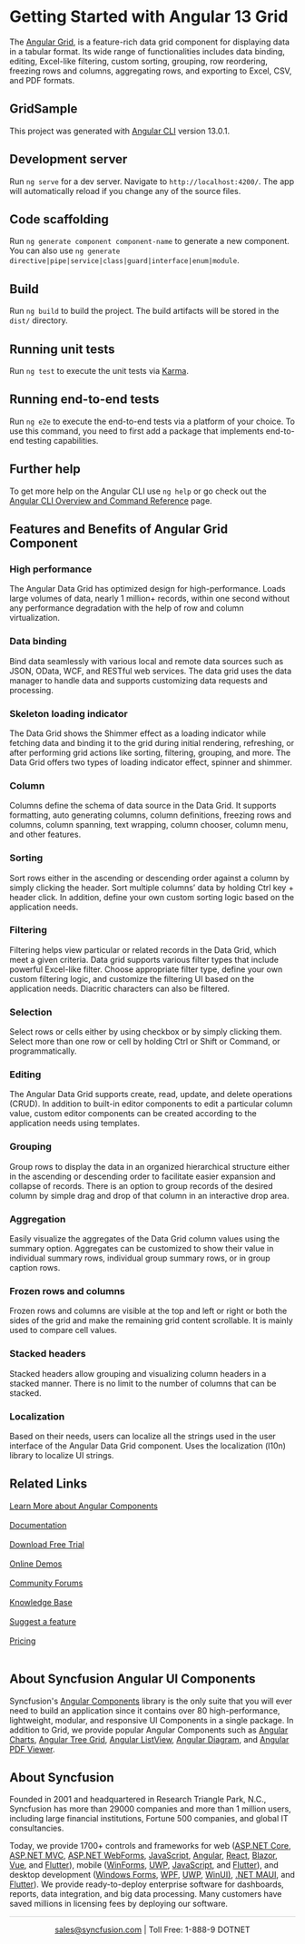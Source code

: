 # Getting Started with Angular 13 Grid

The [Angular Grid](https://www.syncfusion.com/angular-components/angular-grid?utm_source=github&utm_medium=listing&utm_campaign=angular-grid-github-samples), is a feature-rich data grid component for displaying data in a tabular format. Its wide range of functionalities includes data binding, editing, Excel-like filtering, custom sorting, grouping, row reordering, freezing rows and columns, aggregating rows, and exporting to Excel, CSV, and PDF formats.

## GridSample

This project was generated with [Angular CLI](https://github.com/angular/angular-cli) version 13.0.1.

## Development server

Run `ng serve` for a dev server. Navigate to `http://localhost:4200/`. The app will automatically reload if you change any of the source files.

## Code scaffolding

Run `ng generate component component-name` to generate a new component. You can also use `ng generate directive|pipe|service|class|guard|interface|enum|module`.

## Build

Run `ng build` to build the project. The build artifacts will be stored in the `dist/` directory.

## Running unit tests

Run `ng test` to execute the unit tests via [Karma](https://karma-runner.github.io).

## Running end-to-end tests

Run `ng e2e` to execute the end-to-end tests via a platform of your choice. To use this command, you need to first add a package that implements end-to-end testing capabilities.

## Further help

To get more help on the Angular CLI use `ng help` or go check out the [Angular CLI Overview and Command Reference](https://angular.io/cli) page.

## Features and Benefits of Angular Grid Component

### High performance
The Angular Data Grid has optimized design for high-performance. Loads large volumes of data, nearly 1 million+ records, within one second without any performance degradation with the help of row and column virtualization.

### Data binding
Bind data seamlessly with various local and remote data sources such as JSON, OData, WCF, and RESTful web services. The data grid uses the data manager to handle data and supports customizing data requests and processing.

### Skeleton loading indicator
The Data Grid shows the Shimmer effect as a loading indicator while fetching data and binding it to the grid during initial rendering, refreshing, or after performing grid actions like sorting, filtering, grouping, and more. The Data Grid offers two types of loading indicator effect, spinner and shimmer.

### Column
Columns define the schema of data source in the Data Grid. It supports formatting, auto generating columns, column definitions, freezing rows and columns, column spanning, text wrapping, column chooser, column menu, and other features.

### Sorting
Sort rows either in the ascending or descending order against a column by simply clicking the header. Sort multiple columns’ data by holding Ctrl key + header click. In addition, define your own custom sorting logic based on the application needs.

### Filtering
Filtering helps view particular or related records in the Data Grid, which meet a given criteria. Data grid supports various filter types that include powerful Excel-like filter. Choose appropriate filter type, define your own custom filtering logic, and customize the filtering UI based on the application needs. Diacritic characters can also be filtered.

### Selection
Select rows or cells either by using checkbox or by simply clicking them. Select more than one row or cell by holding Ctrl or Shift or Command, or programmatically.

### Editing
The Angular Data Grid supports create, read, update, and delete operations (CRUD). In addition to built-in editor components to edit a particular column value, custom editor components can be created according to the application needs using templates.

### Grouping
Group rows to display the data in an organized hierarchical structure either in the ascending or descending order to facilitate easier expansion and collapse of records. There is an option to group records of the desired column by simple drag and drop of that column in an interactive drop area.

### Aggregation
Easily visualize the aggregates of the Data Grid column values using the summary option. Aggregates can be customized to show their value in individual summary rows, individual group summary rows, or in group caption rows.

### Frozen rows and columns
Frozen rows and columns are visible at the top and left or right or both the sides of the grid and make the remaining grid content scrollable. It is mainly used to compare cell values.

### Stacked headers
Stacked headers allow grouping and visualizing column headers in a stacked manner. There is no limit to the number of columns that can be stacked.

### Localization
Based on their needs, users can localize all the strings used in the user interface of the Angular Data Grid component. Uses the localization (l10n) library to localize UI strings.

## Related Links

[Learn More about Angular Components](https://www.syncfusion.com/angular-components/?utm_source=github&utm_medium=listing&utm_campaign=angular-grid-github-samples)<br/><br/>
[Documentation](https://ej2.syncfusion.com/angular/documentation/introduction/?utm_source=github&utm_medium=listing&utm_campaign=angular-grid-github-samples)<br/><br/>
[Download Free Trial](https://www.syncfusion.com/downloads?utm_source=github&utm_medium=listing&utm_campaign=angular-grid-github-samples)<br/><br/>
[Online Demos](https://ej2.syncfusion.com/angular/demos/?utm_source=github&utm_medium=listing&utm_campaign=angular-grid-github-samples)<br/><br/>
[Community Forums](https://www.syncfusion.com/forums/?utm_source=github&utm_medium=listing&utm_campaign=angular-grid-github-samples)<br/><br/>
[Knowledge Base](https://www.syncfusion.com/kb/essential-js2?utm_source=github&utm_medium=listing&utm_campaign=angular-grid-github-samples)<br/><br/>
[Suggest a feature](https://www.syncfusion.com/feedback/angular?utm_source=github&utm_medium=listing&utm_campaign=angular-grid-github-samples)<br/><br/>
[Pricing](https://www.syncfusion.com/sales/products/angular?utm_source=github&utm_medium=listing&utm_campaign=angular-grid-github-samples)<br/><br/>

## About Syncfusion Angular UI Components
Syncfusion's [Angular Components](https://www.syncfusion.com/angular-components?utm_source=github&utm_medium=listing&utm_campaign=angular-grid-github-samples) library is the only suite that you will ever need to build an application since it contains over 80 high-performance, lightweight, modular, and responsive UI Components in a single package. In addition to Grid, we provide popular Angular Components such as [Angular Charts](https://www.syncfusion.com/angular-components/angular-charts?utm_source=github&utm_medium=listing&utm_campaign=angular-grid-github-samples), [Angular Tree Grid](https://www.syncfusion.com/angular-components/angular-tree-grid?utm_source=github&utm_medium=listing&utm_campaign=angular-grid-github-samples), [Angular ListView](https://www.syncfusion.com/angular-components/angular-listview?utm_source=github&utm_medium=listing&utm_campaign=angular-grid-github-samples), [Angular Diagram](https://www.syncfusion.com/angular-components/angular-diagram?utm_source=github&utm_medium=listing&utm_campaign=angular-grid-github-samples), and [Angular PDF Viewer](https://www.syncfusion.com/angular-components/angular-pdf-viewer?utm_source=github&utm_medium=listing&utm_campaign=angular-grid-github-samples).

## About Syncfusion

Founded in 2001 and headquartered in Research Triangle Park, N.C., Syncfusion has more than 29000 companies and more than 1 million users, including large financial institutions, Fortune 500 companies, and global IT consultancies.

Today, we provide 1700+ controls and frameworks for web ([ASP.NET Core](https://www.syncfusion.com/aspnet-core-ui-controls?utm_source=github&utm_medium=listing&utm_campaign=angular-grid-github-samples), [ASP.NET MVC](https://www.syncfusion.com/aspnet-mvc-ui-controls?utm_source=github&utm_medium=listing&utm_campaign=angular-grid-github-samples), [ASP.NET WebForms](https://www.syncfusion.com/jquery/aspnet-webforms-ui-controls?utm_source=github&utm_medium=listing&utm_campaign=angular-grid-github-samples), [JavaScript](https://www.syncfusion.com/javascript-ui-controls?utm_source=github&utm_medium=listing&utm_campaign=angular-grid-github-samples), [Angular](https://www.syncfusion.com/angular-components?utm_source=github&utm_medium=listing&utm_campaign=angular-grid-github-samples), [React](https://www.syncfusion.com/react-components?utm_source=github&utm_medium=listing&utm_campaign=angular-grid-github-samples), [Blazor](https://www.syncfusion.com/blazor-components?utm_source=github&utm_medium=listing&utm_campaign=angular-grid-github-samples), [Vue](https://www.syncfusion.com/vue-components?utm_source=github&utm_medium=listing&utm_campaign=angular-grid-github-samples), and [Flutter](https://www.syncfusion.com/flutter-widgets?utm_source=github&utm_medium=listing&utm_campaign=angular-grid-github-samples)), mobile ([WinForms](https://www.syncfusion.com/WinForms-ui-controls?utm_source=github&utm_medium=listing&utm_campaign=angular-grid-github-samples), [UWP](https://www.syncfusion.com/uwp-ui-controls?utm_source=github&utm_medium=listing&utm_campaign=angular-grid-github-samples), [JavaScript](https://www.syncfusion.com/javascript-ui-controls?utm_source=github&utm_medium=listing&utm_campaign=angular-grid-github-samples), and [Flutter](https://www.syncfusion.com/flutter-widgets?utm_source=github&utm_medium=listing&utm_campaign=angular-grid-github-samples)), and desktop development ([Windows Forms](https://www.syncfusion.com/winforms-ui-controls?utm_source=github&utm_medium=listing&utm_campaign=angular-grid-github-samples), [WPF](https://www.syncfusion.com/wpf-ui-controls?utm_source=github&utm_medium=listing&utm_campaign=angular-grid-github-samples), [UWP](https://www.syncfusion.com/uwp-ui-controls?utm_source=github&utm_medium=listing&utm_campaign=angular-grid-github-samples), [WinUI)](https://www.syncfusion.com/winui-controls?utm_source=github&utm_medium=listing&utm_campaign=angular-grid-github-samples), [.NET MAUI](https://www.syncfusion.com/maui-controls?utm_source=github&utm_medium=listing&utm_campaign=angular-grid-github-samples), and [Flutter](https://www.syncfusion.com/flutter-widgets?utm_source=github&utm_medium=listing&utm_campaign=angular-grid-github-samples)). We provide ready-to-deploy enterprise software for dashboards, reports, data integration, and big data processing. Many customers have saved millions in licensing fees by deploying our software.

<hr style="height:0.3px;border:none;color:lightgrey;background-color:lightgrey;" />

<p align="center">
  <a href="mailto:sales@syncfusion.com?Subject=Syncfusion Angular Components - Github Sample" target="_top">sales@syncfusion.com</a> | Toll Free: 1-888-9 DOTNET <br>
</p>